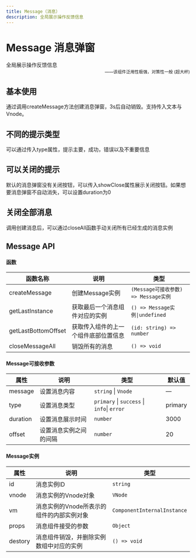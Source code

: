 ```yaml
---
title: Message（消息）
description: 全局展示操作反馈信息
---
```


# Message 消息弹窗

全局展示操作反馈信息
<small style="color: var(--utp-color-primary);text-align:right;display:block;">——该组件泛用性极强，对策性一般 (超大杯)</small>

## 基本使用

通过调用createMessage方法创建消息弹窗，3s后自动销毁。支持传入文本与Vnode。
<preview path="../demo/UtpMessage/Basic.vue" title="基本使用" description=""></preview>

## 不同的提示类型

可以通过传入type属性，提示主要，成功，错误以及不重要信息
<preview path="../demo/UtpMessage/Type.vue" title="不同类型" description=""></preview>

## 可以关闭的提示

默认的消息弹窗没有关闭按钮，可以传入showClose属性展示关闭按钮。如果想要消息弹窗不自动消失，可以设置duration为0
<preview path="../demo/UtpMessage/ShowClose.vue" title="可以关闭的提示" description=""></preview>

## 关闭全部消息

调用创建消息后，可以通过closeAll函数手动关闭所有已经生成的消息实例
<preview path="../demo/UtpMessage/CloseAll.vue" title="不同类型" description=""></preview>

## Message API

#### 函数

| 函数名称            | 说明                                 | 类型                                 |
| ------------------- | ------------------------------------ | ------------------------------------ |
| createMessage       | 创建Message实例                      | `(Message可接收参数) => Message实例` |
| getLastInstance     | 获取最后一个消息组件对应的实例       | `() => Message实例\|undefined`       |
| getLastBottomOffset | 获取传入组件的上一个组件底部位置信息 | `(id: string) => number`             |
| closeMessageAll     | 销毁所有的消息                       | `() => void`                         |

#### Message可接收参数

| 属性     | 说明                   | 类型                                       | 默认值  |
| -------- | ---------------------- | ------------------------------------------ | ------- |
| message  | 设置消息内容           | `string` \| `Vnode`                        | —       |
| type     | 设置消息类型           | `primary` \| `success` \| `info`\| `error` | primary |
| duration | 设置消息展示时间       | `number`                                   | 3000    |
| offset   | 设置消息实例之间的间隔 | `number`                                   | 20      |

#### Message实例

| 属性    | 说明                                      | 类型                        |
| ------- | ----------------------------------------- | --------------------------- |
| id      | 消息实例ID                                | `string`                    |
| vnode   | 消息实例的Vnode对象                       | `VNode`                     |
| vm      | 消息实例的Vnode所表示的组件的内部实例对象 | `ComponentInternalInstance` |
| props   | 消息组件接受的参数                        | `Object`                    |
| destory | 消息组件销毁，并删除实例数组中对应的实例  | `() => void`                |
